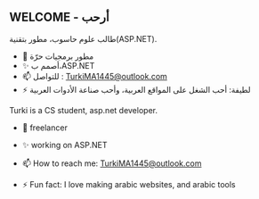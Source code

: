 ##  WELCOME - أرحب



طالب علوم حاسوب، مطور بتقنية(ASP.NET).

- 🌠 مطور برمجيات حرّة
- ✨ أصمم ب،ASP.NET 
- 📫 للتواصل : TurkiMA1445@outlook.com
- ⚡ لطيفة: أحب الشغل على المواقع العربية، وأحب صناعة الأدوات العربية

Turki is a CS student, asp.net developer.
- 🌠 freelancer
- ✨ working on ASP.NET
- 📫 How to reach me: TurkiMA1445@outlook.com

- ⚡ Fun fact: I love making arabic websites, and arabic tools 

